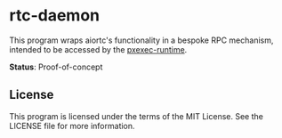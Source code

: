# rtc-daemon

This program wraps aiortc's functionality in a bespoke RPC mechanism,
intended to be accessed by the
[pxexec-runtime](github.com/LaboratoryForPlayfulComputation/pxexec-runtime).

__Status__: Proof-of-concept

## License

This program is licensed under the terms of the MIT License. See the LICENSE
file for more information.